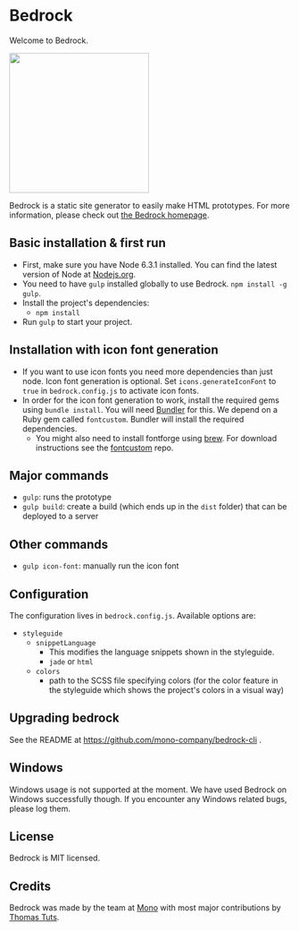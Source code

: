 # Bedrock

Welcome to Bedrock.

<img src="http://f.cl.ly/items/413y2M3N1w231a3o3X09/bedrock-icon.png" width="250">

Bedrock is a static site generator to easily make HTML prototypes. For more information, please check out [the Bedrock homepage](http://bedrock.mono.company/).

## Basic installation & first run

* First, make sure you have Node 6.3.1 installed. You can find the latest version of Node at [Nodejs.org](https://nodejs.org/en/).
* You need to have `gulp` installed globally to use Bedrock. `npm install -g gulp`.
* Install the project's dependencies:
  * `npm install`
* Run `gulp` to start your project.

## Installation with icon font generation

* If you want to use icon fonts you need more dependencies than just node. Icon font generation is optional. Set `icons.generateIconFont` to `true` in `bedrock.config.js` to activate icon fonts.
* In order for the icon font generation to work, install the required gems using `bundle install`. You will need [Bundler](http://bundler.io) for this. We depend on a Ruby gem called `fontcustom`. Bundler will install the required dependencies.
    * You might also need to install fontforge using [brew](http://brew.sh). For download instructions see the [fontcustom](https://github.com/FontCustom/fontcustom#installation) repo.

## Major commands

* `gulp`: runs the prototype
* `gulp build`: create a build (which ends up in the `dist` folder) that can be deployed to a server

## Other commands

* `gulp icon-font`: manually run the icon font

## Configuration

The configuration lives in `bedrock.config.js`. Available options are:

* `styleguide`
  * `snippetLanguage`
    * This modifies the language snippets shown in the styleguide. 
    * `jade` or `html`
  * `colors`
    * path to the SCSS file specifying colors (for the color feature in the styleguide which shows the project's colors in a visual way)

## Upgrading bedrock

See the README at https://github.com/mono-company/bedrock-cli .

## Windows

Windows usage is not supported at the moment. We have used Bedrock on Windows successfully though. If you encounter any Windows related bugs, please log them.

## License

Bedrock is MIT licensed.

## Credits

Bedrock was made by the team at [Mono](http://mono.company) with most major contributions by [Thomas Tuts](http://thomastuts.com/).
